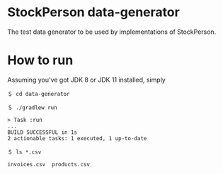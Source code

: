 # StockPerson data-generator

The test data generator to be used by implementations of StockPerson.

# How to run

Assuming you've got JDK 8 or JDK 11 installed, simply

```
＄ cd data-generator

＄ ./gradlew run

> Task :run
...
BUILD SUCCESSFUL in 1s
2 actionable tasks: 1 executed, 1 up-to-date

＄ ls *.csv

invoices.csv  products.csv
```
